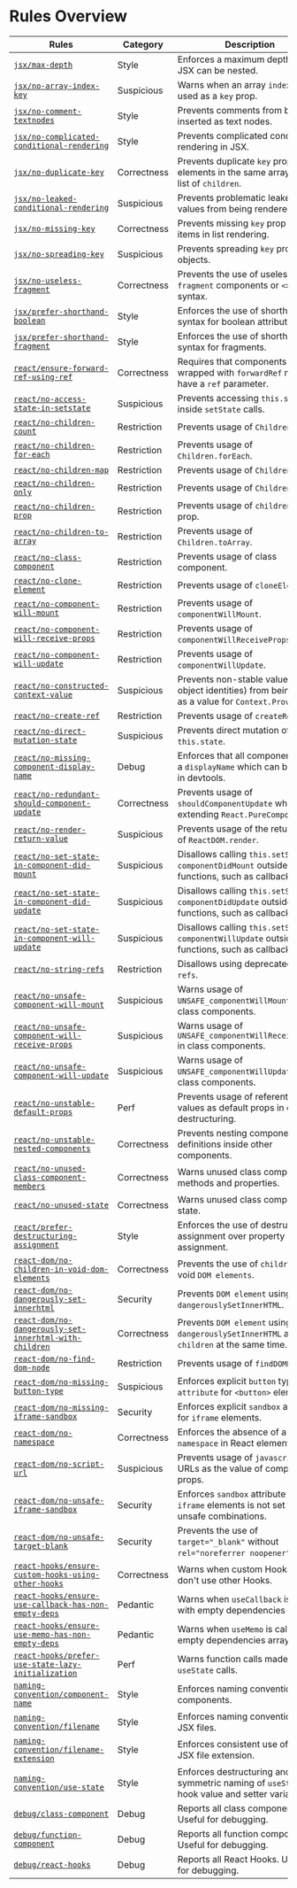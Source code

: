 # Rules Overview

| Rules                                                                                                          | Category    | Description                                                                                             | Core | Dom | Recommended |
| -------------------------------------------------------------------------------------------------------------- | ----------- | ------------------------------------------------------------------------------------------------------- | ---- | --- | ----------- |
| [`jsx/max-depth`](jsx-max-depth)                                                                               | Style       | Enforces a maximum depth that JSX can be nested.                                                        |      |     |             |
| [`jsx/no-array-index-key`](jsx-no-array-index-key)                                                             | Suspicious  | Warns when an array `index` is used as a `key` prop.                                                    | ✅   |     | ✅          |
| [`jsx/no-comment-textnodes`](jsx-no-comment-textnodes)                                                         | Style       | Prevents comments from being inserted as text nodes.                                                    |      |     |             |
| [`jsx/no-complicated-conditional-rendering`](jsx-no-complicated-conditional-rendering)                         | Style       | Prevents complicated conditional rendering in JSX.                                                      |      |     |             |
| [`jsx/no-duplicate-key`](jsx-no-duplicate-key)                                                                 | Correctness | Prevents duplicate `key` props on elements in the same array or a list of `children`.                   | ✅   |     | ✅          |
| [`jsx/no-leaked-conditional-rendering`](jsx-no-leaked-conditional-rendering)                                   | Suspicious  | Prevents problematic leaked values from being rendered.                                                 |      |     |             |
| [`jsx/no-missing-key`](jsx-no-missing-key)                                                                     | Correctness | Prevents missing `key` prop on items in list rendering.                                                 | ✅   |     | ✅          |
| [`jsx/no-spreading-key`](jsx-no-spreading-key)                                                                 | Suspicious  | Prevents spreading `key` prop from objects.                                                             | ✅   |     | ✅          |
| [`jsx/no-useless-fragment`](jsx-no-useless-fragment)                                                           | Correctness | Prevents the use of useless `fragment` components or `<>` syntax.                                       |      |     | ✅          |
| [`jsx/prefer-shorthand-boolean`](jsx-prefer-shorthand-boolean)                                                 | Style       | Enforces the use of shorthand syntax for boolean attributes.                                            |      |     | ✅          |
| [`jsx/prefer-shorthand-fragment`](jsx-prefer-shorthand-fragment)                                               | Style       | Enforces the use of shorthand syntax for fragments.                                                     |      |     | ✅          |
| [`react/ensure-forward-ref-using-ref`](react-ensure-forward-ref-using-ref)                                     | Correctness | Requires that components wrapped with `forwardRef` must have a `ref` parameter.                         | ✅   |     | ✅          |
| [`react/no-access-state-in-setstate`](react-no-access-state-in-setstate)                                       | Suspicious  | Prevents accessing `this.state` inside `setState` calls.                                                |      |     | ✅          |
| [`react/no-children-count`](react-no-children-count)                                                           | Restriction | Prevents usage of `Children.count`.                                                                     |      |     | ✅          |
| [`react/no-children-for-each`](react-no-children-for-each)                                                     | Restriction | Prevents usage of `Children.forEach`.                                                                   |      |     | ✅          |
| [`react/no-children-map`](react-no-children-map)                                                               | Restriction | Prevents usage of `Children.map`.                                                                       |      |     | ✅          |
| [`react/no-children-only`](react-no-children-only)                                                             | Restriction | Prevents usage of `Children.only`.                                                                      |      |     | ✅          |
| [`react/no-children-prop`](react-no-children-prop)                                                             | Restriction | Prevents usage of `children` as a prop.                                                                 |      |     |             |
| [`react/no-children-to-array`](react-no-children-to-array)                                                     | Restriction | Prevents usage of `Children.toArray`.                                                                   |      |     | ✅          |
| [`react/no-class-component`](react-no-class-component)                                                         | Restriction | Prevents usage of class component.                                                                      | ✅   |     | ✅          |
| [`react/no-clone-element`](react-no-clone-element)                                                             | Restriction | Prevents usage of `cloneElement`.                                                                       |      |     | ✅          |
| [`react/no-component-will-mount`](react-no-component-will-mount)                                               | Restriction | Prevents usage of `componentWillMount`.                                                                 |      |     | ✅          |
| [`react/no-component-will-receive-props`](react-no-component-will-receive-props)                               | Restriction | Prevents usage of `componentWillReceiveProps`.                                                          |      |     | ✅          |
| [`react/no-component-will-update`](react-no-component-will-update)                                             | Restriction | Prevents usage of `componentWillUpdate`.                                                                |      |     | ✅          |
| [`react/no-constructed-context-value`](react-no-constructed-context-value)                                     | Suspicious  | Prevents non-stable values (i.e. object identities) from being used as a value for `Context.Provider`.  | ✅   |     | ✅          |
| [`react/no-create-ref`](react-no-create-ref)                                                                   | Restriction | Prevents usage of `createRef`.                                                                          |      |     | ✅          |
| [`react/no-direct-mutation-state`](react-no-direct-mutation-state)                                             | Suspicious  | Prevents direct mutation of `this.state`.                                                               |      |     | ✅          |
| [`react/no-missing-component-display-name`](react-no-missing-component-display-name)                           | Debug       | Enforces that all components have a `displayName` which can be used in devtools.                        |      |     |             |
| [`react/no-redundant-should-component-update`](react-no-redundant-should-component-update)                     | Correctness | Prevents usage of `shouldComponentUpdate` when extending `React.PureComponent`.                         |      |     | ✅          |
| [`react/no-render-return-value`](react-no-render-return-value)                                                 | Suspicious  | Prevents usage of the return value of `ReactDOM.render`.                                                |      |     | ✅          |
| [`react/no-set-state-in-component-did-mount`](react-no-set-state-in-component-did-mount)                       | Suspicious  | Disallows calling `this.setState` in `componentDidMount` outside of functions, such as callbacks.       |      |     | ✅          |
| [`react/no-set-state-in-component-did-update`](react-no-set-state-in-component-did-update)                     | Suspicious  | Disallows calling `this.setState` in `componentDidUpdate` outside of functions, such as callbacks.      |      |     | ✅          |
| [`react/no-set-state-in-component-will-update`](react-no-set-state-in-component-will-update)                   | Suspicious  | Disallows calling `this.setState` in `componentWillUpdate` outside of functions, such as callbacks.     |      |     | ✅          |
| [`react/no-string-refs`](react-no-string-refs)                                                                 | Restriction | Disallows using deprecated string `refs`.                                                               | ✅   |     | ✅          |
| [`react/no-unsafe-component-will-mount`](react-no-unsafe-component-will-mount)                                 | Suspicious  | Warns usage of `UNSAFE_componentWillMount` in class components.                                         |      |     | ✅          |
| [`react/no-unsafe-component-will-receive-props`](react-no-unsafe-component-will-receive-props)                 | Suspicious  | Warns usage of `UNSAFE_componentWillReceiveProps` in class components.                                  |      |     | ✅          |
| [`react/no-unsafe-component-will-update`](react-no-unsafe-component-will-update)                               | Suspicious  | Warns usage of `UNSAFE_componentWillUpdate` in class components.                                        |      |     | ✅          |
| [`react/no-unstable-default-props`](react-no-unstable-default-props)                                           | Perf        | Prevents usage of referential-type values as default props in object destructuring.                     | ✅   |     | ✅          |
| [`react/no-unstable-nested-components`](react-no-unstable-nested-components)                                   | Correctness | Prevents nesting component definitions inside other components.                                         | ✅   |     | ✅          |
| [`react/no-unused-class-component-members`](react-no-unused-class-component-members)                           | Correctness | Warns unused class component methods and properties.                                                    |      |     | ✅          |
| [`react/no-unused-state`](react-no-unused-state)                                                               | Correctness | Warns unused class component state.                                                                     |      |     | ✅          |
| [`react/prefer-destructuring-assignment`](react-prefer-destructuring-assignment)                               | Style       | Enforces the use of destructuring assignment over property assignment.                                  | ✅   |     | ✅          |
| [`react-dom/no-children-in-void-dom-elements`](react-no-children-in-void-dom-elements)                         | Correctness | Prevents the use of `children` in void `DOM elements`.                                                  |      | ✅  | ✅          |
| [`react-dom/no-dangerously-set-innerhtml`](react-dom-no-dangerously-set-innerhtml)                             | Security    | Prevents `DOM element` using `dangerouslySetInnerHTML`.                                                 |      | ✅  | ✅          |
| [`react-dom/no-dangerously-set-innerhtml-with-children`](react-dom-no-dangerously-set-innerhtml-with-children) | Correctness | Prevents `DOM element` using `dangerouslySetInnerHTML` and `children` at the same time.                 |      | ✅  | ✅          |
| [`react-dom/no-find-dom-node`](react-dom-no-find-dom-node)                                                     | Restriction | Prevents usage of `findDOMNode`.                                                                        |      | ✅  | ✅          |
| [`react-dom/no-missing-button-type`](react-dom-no-missing-button-type)                                         | Suspicious  | Enforces explicit `button` type `attribute` for `<button>` elements.                                    |      | ✅  | ✅          |
| [`react-dom/no-missing-iframe-sandbox`](react-dom-no-missing-iframe-sandbox)                                   | Security    | Enforces explicit `sandbox` attribute for `iframe` elements.                                            |      | ✅  | ✅          |
| [`react-dom/no-namespace`](react-no-namespace)                                                                 | Correctness | Enforces the absence of a `namespace` in React elements.                                                |      | ✅  | ✅          |
| [`react-dom/no-script-url`](react-dom-no-script-url)                                                           | Suspicious  | Prevents usage of `javascript:` URLs as the value of component props.                                   |      | ✅  | ✅          |
| [`react-dom/no-unsafe-iframe-sandbox`](react-dom-no-unsafe-iframe-sandbox)                                     | Security    | Enforces `sandbox` attribute for `iframe` elements is not set to unsafe combinations.                   |      | ✅  | ✅          |
| [`react-dom/no-unsafe-target-blank`](react-dom-no-unsafe-target-blank)                                         | Security    | Prevents the use of `target="_blank"` without `rel="noreferrer noopener"`.                              |      | ✅  | ✅          |
| [`react-hooks/ensure-custom-hooks-using-other-hooks`](react-hooks-ensure-custom-hooks-using-other-hooks)       | Correctness | Warns when custom Hooks that don't use other Hooks.                                                     |      |     |             |
| [`react-hooks/ensure-use-callback-has-non-empty-deps`](react-hooks-ensure-use-callback-has-non-empty-deps)     | Pedantic    | Warns when `useCallback` is called with empty dependencies array.                                       |      |     |             |
| [`react-hooks/ensure-use-memo-has-non-empty-deps`](react-hooks-ensure-use-memo-has-non-empty-deps)             | Pedantic    | Warns when `useMemo` is called with empty dependencies array.                                           |      |     |             |
| [`react-hooks/prefer-use-state-lazy-initialization`](react-hooks-prefer-use-state-lazy-initialization)         | Perf        | Warns function calls made inside `useState` calls.                                                      |      |     |             |
| [`naming-convention/component-name`](naming-convention-component-name)                                         | Style       | Enforces naming conventions for components.                                                             |      |     |             |
| [`naming-convention/filename`](naming-convention-filename)                                                     | Style       | Enforces naming convention for JSX files.                                                               |      |     |             |
| [`naming-convention/filename-extension`](naming-convention-filename-extension)                                 | Style       | Enforces consistent use of the JSX file extension.                                                      |      |     |             |
| [`naming-convention/use-state`](naming-convention-use-state)                                                   | Style       | Enforces destructuring and symmetric naming of `useState` hook value and setter variables.              |      |     |             |
| [`debug/class-component`](debug-class-component)                                                               | Debug       | Reports all class components. Useful for debugging.                                                     |      |     |             |
| [`debug/function-component`](debug-function-component)                                                         | Debug       | Reports all function components. Useful for debugging.                                                  |      |     |             |
| [`debug/react-hooks`](debug-react-hooks)                                                                       | Debug       | Reports all React Hooks. Useful for debugging.                                                          |      |     |             |

